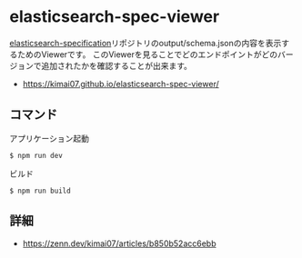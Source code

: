# elasticsearch-spec-viewer

[elasticsearch-specification](https://github.com/elastic/elasticsearch-specification)リポジトリのoutput/schema.jsonの内容を表示するためのViewerです。
このViewerを見ることでどのエンドポイントがどのバージョンで追加されたかを確認することが出来ます。

* https://kimai07.github.io/elasticsearch-spec-viewer/

## コマンド

アプリケーション起動

```
$ npm run dev
```

ビルド

```
$ npm run build
```

## 詳細

* https://zenn.dev/kimai07/articles/b850b52acc6ebb
